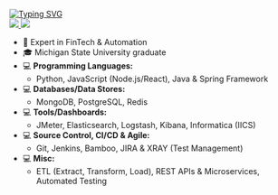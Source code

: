 <p align="left">
<a href="https://github.com/kgaban">
    <img src="https://readme-typing-svg.demolab.com?font=Georgia&size=18&duration=2000&pause=200&multiline=true&width=500&height=80&lines=Kevin+Gaban;Software+Engineer+%7C+SDET;Prev:+Charles+Schwab,+Morgan+Stanley,+ETRADE;" alt="Typing SVG" />
</a>
<br/>
<a href="https://www.linkedin.com/in/kevingaban/" target="_blank">
    <img src="https://img.shields.io/badge/-Linkedin-blue?style=flat-square&logo=linkedin">
</a>
<a href="mailto:kgaban@gmail.com">
    <img src="https://img.shields.io/badge/-Email-red?style=flat-square&logo=gmail&logoColor=white">
</a>


<br/> 

<!-- <a href="https://github.com/kgaban">
    <img src="https://github-readme-stats.vercel.app/api?username=kgaban&show_icons=true&count_private=true&show_icons=true&hide_border=true&hide_title=true&card_width=300px&hide_rank=true&bg_color=00000000&theme=dracula">
</a> -->

<!-- <a href="https://github.com/kgaban">
    <img src="https://github-stats-alpha.vercel.app/api?username=kgaban&cc=22272e&tc=37BCF6&ic=fff&bc=0000">
</a> -->

</p>

* 📖 Expert in FinTech & Automation
* 🎓 Michigan State University graduate
* 💻 **Programming Languages:**
    * Python, JavaScript (Node.js/React), Java & Spring Framework
* 💻 **Databases/Data Stores:**
    * MongoDB, PostgreSQL, Redis
* 💻 **Tools/Dashboards:**
    * JMeter, Elasticsearch, Logstash, Kibana, Informatica (IICS)
* 💻 **Source Control, CI/CD & Agile:**
    * Git, Jenkins, Bamboo, JIRA & XRAY (Test Management)
* 💻 **Misc:**
    * ETL (Extract, Transform, Load), REST APIs & Microservices, Automated Testing
